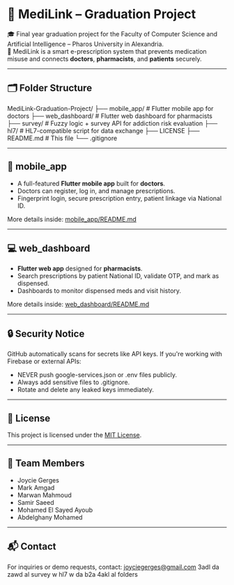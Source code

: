 # 🏥 MediLink – Graduation Project


🎓 Final year graduation project for the Faculty of Computer Science and Artificial Intelligence – Pharos University in Alexandria.  
💊 MediLink is a smart e-prescription system that prevents medication misuse and connects **doctors**, **pharmacists**, and **patients** securely.

---

## 🗂️ Folder Structure


MediLink-Graduation-Project/
├── mobile_app/          # Flutter mobile app for doctors
├── web_dashboard/       # Flutter web dashboard for pharmacists
├── survey/              # Fuzzy logic + survey API for addiction risk evaluation
├── hl7/                 # HL7-compatible script for data exchange
├── LICENSE
├── README.md            # This file
└── .gitignore


---

## 📱 mobile_app

- A full-featured **Flutter mobile app** built for **doctors**.
- Doctors can register, log in, and manage prescriptions.
- Fingerprint login, secure prescription entry, patient linkage via National ID.

More details inside: [mobile_app/README.md](./mobile_app/README.md)

---

## 💻 web_dashboard

- **Flutter web app** designed for **pharmacists**.
- Search prescriptions by patient National ID, validate OTP, and mark as dispensed.
- Dashboards to monitor dispensed meds and visit history.

More details inside: [web_dashboard/README.md](./web_dashboard/README.md)

---

## 🔒 Security Notice

GitHub automatically scans for secrets like API keys. If you're working with Firebase or external APIs:

- NEVER push google-services.json or .env files publicly.
- Always add sensitive files to .gitignore.
- Rotate and delete any leaked keys immediately.

---

## 📜 License

This project is licensed under the [MIT License](./LICENSE).

---

## 👥 Team Members

- Joycie Gerges
- Mark Amgad
- Marwan Mahmoud
- Samir Saeed
- Mohamed El Sayed Ayoub
- Abdelghany Mohamed

---

## 📬 Contact

For inquiries or demo requests, contact: joyciegerges@gmail.com
3adl da zawd al survey w hl7 w da b2a 4akl al folders 
